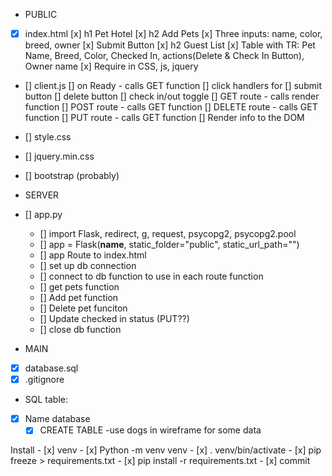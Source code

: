 - PUBLIC
- [x] index.html
    [x] h1 Pet Hotel
    [x] h2 Add Pets
    [x] Three inputs: name, color, breed, owner
    [x] Submit Button
    [x] h2 Guest List
    [x] Table with TR: Pet Name, Breed, Color, Checked In, actions(Delete & Check In Button), Owner name
    [x] Require in CSS, js, jquery
- [] client.js
    [] on Ready - calls GET function
        [] click handlers for
            [] submit button
            [] delete button
            [] check in/out toggle
    [] GET route - calls render function
    [] POST route - calls GET function
    [] DELETE route - calls GET function
    [] PUT route - calls GET function
    [] Render info to the DOM
- [] style.css
- [] jquery.min.css
- [] bootstrap (probably)

- SERVER
- [] app.py
    - [] import Flask, redirect, g, request, psycopg2, psycopg2.pool
    - [] app = Flask(__name__, static_folder="public", static_url_path="")
    - [] app Route to index.html
    - [] set up db connection
    - [] connect to db function to use in each route function
    - [] get pets function
    - [] Add pet function
    - [] Delete pet funciton
    - [] Update checked in status (PUT??)
    - [] close db function


- MAIN
- [x] database.sql
- [x] .gitignore

- SQL table:
- [x] Name database
    - [x] CREATE TABLE
    -use dogs in wireframe for some data
    
Install
    - [x] venv 
    - [x] Python -m venv venv
    - [x] . venv/bin/activate 
    - [x] pip freeze > requirements.txt
    - [x] pip install -r requirements.txt
    - [x] commit